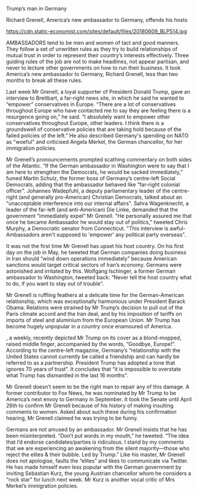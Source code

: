 Trump’s man in Germany

Richard Grenell, America’s new ambassador to Germany, offends his hosts

https://cdn.static-economist.com/sites/default/files/20180609_BLP514.jpg

AMBASSADORS tend to be men and women of tact and good manners. They follow a set of unwritten rules as they try to build relationships of mutual trust in order to represent their country’s interests effectively. Three guiding rules of the job are not to make headlines, not appear partisan, and never to lecture other governments on how to run their business. It took America’s new ambassador to Germany, Richard Grenell, less than two months to break all these rules.

Last week Mr Grenell, a loyal supporter of President Donald Trump, gave an interview to Breitbart, a far-right news site, in which he said he wanted to “empower” conservatives in Europe. “There are a lot of conservatives throughout Europe who have contacted me to say they are feeling there is a resurgence going on,” he said. “I absolutely want to empower other conservatives throughout Europe, other leaders. I think there is a groundswell of conservative policies that are taking hold because of the failed policies of the left.” He also described Germany's spending on NATO as "woeful" and criticised Angela Merkel, the German chancellor, for her immigration policies.

Mr Grenell’s pronouncements prompted scathing commentary on both sides of the Atlantic. “If the German ambassador in Washington were to say that I am here to strengthen the Democrats, he would be sacked immediately,” fumed Martin Schulz, the former boss of Germany’s centre-left Social Democrats, adding that the ambassador behaved like “far-right colonial officer”. Johannes Wadepfuhl, a deputy parliamentary leader of the centre-right (and generally pro-American) Christian Democrats, talked about an “unacceptable interference into our internal affairs". Sahra Wagenknecht, a leader of the far-left (and anti-American) Die Linke, demanded that the government “immediately expel” Mr Grenell. "He personally assured me that once he became Ambassador he would stay out of politics," tweeted Chris Murphy, a Democratic senator from Connecticut. "This interview is awful-Ambassadors aren't supposed to 'empower' any political party overseas".

It was not the first time Mr Grenell has upset his host country. On his first day on the job in May, he tweeted that German companies doing business in Iran should “wind down operations immediately” because American sanctions would target critical sectors of Iran’s economy. Germans were astonished and irritated by this. Wolfgang Ischinger, a former German ambassador to Washington, tweeted back: “Never tell the host country what to do, if you want to stay out of trouble".

Mr Grenell is ruffling feathers at a delicate time for the German-American relationship, which was exceptionally harmonious under President Barack Obama. Relations were strained by Mr Trump’s decision to pull out of the Paris climate accord and the Iran deal, and by his imposition of tariffs on imports of steel and aluminium from the European Union. Mr Trump has become hugely unpopular in a country once enamoured of America. 

, a weekly, recently depicted Mr Trump on its cover as a blond-mopped, raised middle finger, accompanied by the words, “Goodbye, Europe!”. According to the centre-left magazine, Germany’s “relationship with the United States cannot currently be called a friendship and can hardly be referred to as a partnership. President Trump has adopted a tone that ignores 70 years of trust”. It concludes that “it is impossible to overstate what Trump has dismantled in the last 16 months".

Mr Grenell doesn’t seem to be the right man to repair any of this damage. A former contributor to Fox News, he was nominated by Mr Trump to be America’s next envoy to Germany in September. It took the Senate until April 26th to confirm Mr Grenell because of his history of making insulting comments to women. Asked about such these during his confirmation hearing, Mr Grenell claimed he was trying to be funny.

Germans are not amused by an ambassador. Mr Grenell insists that he has been misinterpreted. “Don’t put words in my mouth,” he tweeted. “The idea that I’d endorse candidates/parties is ridiculous. I stand by my comments that we are experiencing an awakening from the silent majority—those who reject the elites & their bubble. Led by Trump.” Like his master, Mr Grenell does not apologise, faults the “elites” and likes to communicate via Twitter. He has made himself even less popular with the German government by inviting Sebastian Kurz, the young Austrian chancellor whom he considers a “rock star” for lunch next week. Mr Kurz is another vocal critic of Mrs Merkel’s immigration policies. 